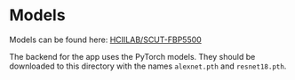 # Models

Models can be found here: [HCIILAB/SCUT-FBP5500](https://github.com/HCIILAB/SCUT-FBP5500-Database-Release#3-training-tutorials-and-models)

The backend for the app uses the PyTorch models. They should be downloaded to this directory with the names `alexnet.pth` and `resnet18.pth`.